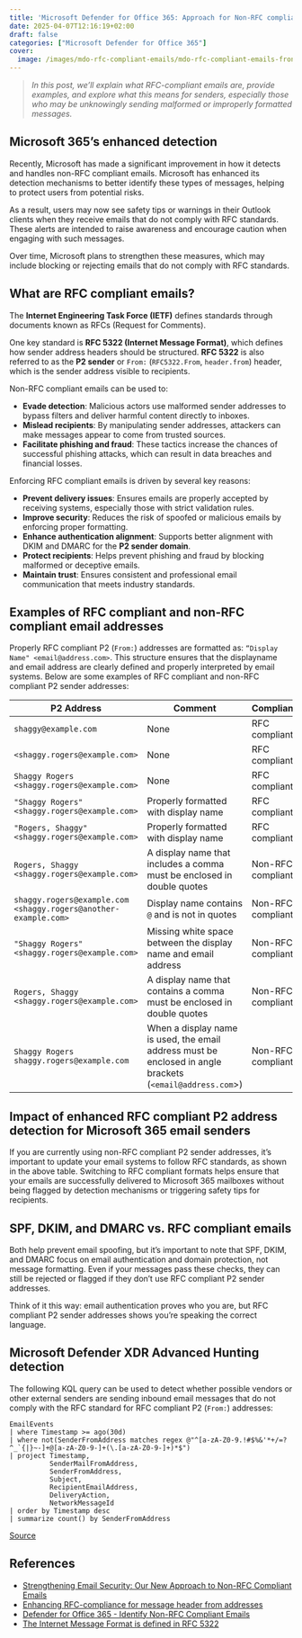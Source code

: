 ```yaml
---
title: 'Microsoft Defender for Office 365: Approach for Non-RFC compliant emails'
date: 2025-04-07T12:16:19+02:00
draft: false
categories: ["Microsoft Defender for Office 365"]
cover: 
  image: /images/mdo-rfc-compliant-emails/mdo-rfc-compliant-emails-front.png
---
```


> _In this post, we’ll explain what RFC-compliant emails are, provide examples, and explore what this means for senders, especially those who may be unknowingly sending malformed or improperly formatted messages._

## Microsoft 365’s enhanced detection
Recently, Microsoft has made a significant improvement in how it detects and handles non-RFC compliant emails. Microsoft has enhanced its detection mechanisms to better identify these types of messages, helping to protect users from potential risks.

As a result, users may now see safety tips or warnings in their Outlook clients when they receive emails that do not comply with RFC standards. These alerts are intended to raise awareness and encourage caution when engaging with such messages.

Over time, Microsoft plans to strengthen these measures, which may include blocking or rejecting emails that do not comply with RFC standards. 

## What are RFC compliant emails?
The **Internet Engineering Task Force (IETF)** defines standards through documents known as RFCs (Request for Comments).

One key standard is **RFC 5322 (Internet Message Format)**, which defines how sender address headers should be structured. **RFC 5322** is also referred to as the **P2 sender** or `From:` (`RFC5322.From`, `header.from`) header, which is the sender address visible to recipients.

Non-RFC compliant emails can be used to:

- **Evade detection**: Malicious actors use malformed sender addresses to bypass filters and deliver harmful content directly to inboxes.
- **Mislead recipients**: By manipulating sender addresses, attackers can make messages appear to come from trusted sources.
- **Facilitate phishing and fraud**: These tactics increase the chances of successful phishing attacks, which can result in data breaches and financial losses.

Enforcing RFC compliant emails is driven by several key reasons:

- **Prevent delivery issues**: Ensures emails are properly accepted by receiving systems, especially those with strict validation rules.
- **Improve security**: Reduces the risk of spoofed or malicious emails by enforcing proper formatting.
- **Enhance authentication alignment**: Supports better alignment with DKIM and DMARC for the **P2 sender domain**.
- **Protect recipients**: Helps prevent phishing and fraud by blocking malformed or deceptive emails.
- **Maintain trust**: Ensures consistent and professional email communication that meets industry standards.

## Examples of RFC compliant and non-RFC compliant email addresses
Properly RFC compliant P2 (`From:`) addresses are formatted as: `“Display Name" <email@address.com>`. This structure ensures that the displayname and email address are clearly defined and properly interpreted by email systems. Below are some examples of RFC compliant and non-RFC compliant P2 sender addresses:

| P2 Address                                                      | Comment                                                                                                    | Compliance        |
|----------                                                       |-------                                                                                                     |----------         |
| `shaggy@example.com`                                            | None                                                                                                       | RFC compliant     |
| `<shaggy.rogers@example.com>`                                   | None                                                                                                       | RFC compliant     |
| `Shaggy Rogers <shaggy.rogers@example.com>`                     | None                                                                                                       | RFC compliant     |
| `"Shaggy Rogers" <shaggy.rogers@example.com>`                   | Properly formatted with display name                                                                       | RFC compliant     |
| `"Rogers, Shaggy" <shaggy.rogers@example.com>`                  | Properly formatted with display name                                                                       | RFC compliant     |
| `Rogers, Shaggy <shaggy.rogers@example.com>`                    | A display name that includes a comma must be enclosed in double quotes                                     | Non-RFC compliant |
| `shaggy.rogers@example.com <shaggy.rogers@another-example.com>` | Display name contains `@` and is not in quotes                                                             | Non-RFC compliant |
| `"Shaggy Rogers"<shaggy.rogers@example.com>`                    | Missing white space between the display name and email address                                             | Non-RFC compliant |
| `Rogers, Shaggy <shaggy.rogers@example.com>`                    | A display name that contains a comma must be enclosed in double quotes                                     | Non-RFC compliant |
| `Shaggy Rogers shaggy.rogers@example.com`                       | When a display name is used, the email address must be enclosed in angle brackets (`<email@address.com`>)  | Non-RFC compliant |

## Impact of enhanced RFC compliant P2 address detection for Microsoft 365 email senders
If you are currently using non-RFC compliant P2 sender addresses, it’s important to update your email systems to follow RFC standards, as shown in the above table. Switching to RFC compliant formats helps ensure that your emails are successfully delivered to Microsoft 365 mailboxes without being flagged by detection mechanisms or triggering safety tips for recipients.

## SPF, DKIM, and DMARC vs. RFC compliant emails
Both help prevent email spoofing, but it’s important to note that SPF, DKIM, and DMARC focus on email authentication and domain protection, not message formatting. Even if your messages pass these checks, they can still be rejected or flagged if they don’t use RFC compliant P2 sender addresses.

Think of it this way: email authentication proves who you are, but RFC compliant P2 sender addresses shows you’re speaking the correct language.

## Microsoft Defender XDR Advanced Hunting detection
The following KQL query can be used to detect whether possible vendors or other external senders are sending inbound email messages that do not comply with the RFC standard for RFC compliant P2 (`From:`) addresses:

```kql
EmailEvents
| where Timestamp >= ago(30d)
| where not(SenderFromAddress matches regex @"^[a-zA-Z0-9.!#$%&'*+/=?^_`{|}~-]+@[a-zA-Z0-9-]+(\.[a-zA-Z0-9-]+)*$")
| project Timestamp,
          SenderMailFromAddress,
          SenderFromAddress,
          Subject,
          RecipientEmailAddress,
          DeliveryAction,
          NetworkMessageId
| order by Timestamp desc
| summarize count() by SenderFromAddress
```

[Source](https://github.com/alexverboon/Hunting-Queries-Detection-Rules/blob/main/Defender%20For%20Office%20365/MDO-Non-RFC%20Compliant%20Emails.md)

## References
- [Strengthening Email Security: Our New Approach to Non-RFC Compliant Emails](https://techcommunity.microsoft.com/blog/microsoftdefenderforoffice365blog/strengthening-email-security-our-new-approach-to-non-rfc-compliant-emails/4338306)
- [Enhancing RFC-compliance for message header from addresses](https://support.hornetsecurity.com/hc/en-us/articles/22036971529617-Enhancing-RFC-compliance-for-message-header-from-addresses)
- [Defender for Office 365 - Identify Non-RFC Compliant Emails](https://github.com/alexverboon/Hunting-Queries-Detection-Rules/blob/main/Defender%20For%20Office%20365/MDO-Non-RFC%20Compliant%20Emails.md)
- [The Internet Message Format is defined in RFC 5322](https://www.rfc-editor.org/info/rfc5322)